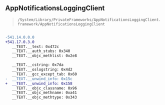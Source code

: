 ## AppNotificationsLoggingClient

> `/System/Library/PrivateFrameworks/AppNotificationsLoggingClient.framework/AppNotificationsLoggingClient`

```diff

-541.14.0.0.0
+541.17.0.3.0
   __TEXT.__text: 0x472c
   __TEXT.__auth_stubs: 0x340
   __TEXT.__objc_methlist: 0x2e8

   __TEXT.__cstring: 0x7da
   __TEXT.__oslogstring: 0x4d2
   __TEXT.__gcc_except_tab: 0x60
-  __TEXT.__unwind_info: 0x15c
+  __TEXT.__unwind_info: 0x158
   __TEXT.__objc_classname: 0x96
   __TEXT.__objc_methname: 0xa41
   __TEXT.__objc_methtype: 0x343

```
